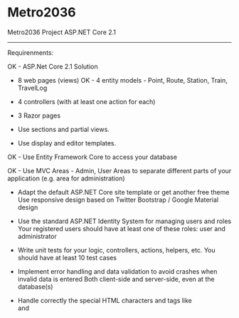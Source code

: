# Metro2036
Metro2036 Project ASP.NET Core 2.1

----------------------------------------------------------------------------------------------------
Requirenments:

OK - ASP.Net Core 2.1 Solution

* 8 web pages (views)
OK - 4 entity models -  Point, Route, Station, Train, TravelLog
* 4 controllers  (with at least one action for each)
* 3 Razor pages

* Use sections and partial views.
* Use display and editor templates.

OK - Use Entity Framework Core to access your database

OK - Use MVC Areas - Admin, User Areas
	to separate different parts of your application (e.g. area for administration)

* Adapt the default ASP.NET Core site template or get another free theme
	Use responsive design based on Twitter Bootstrap / Google Material design
	
* Use the standard ASP.NET Identity System for managing users and roles
	Your registered users should have at least one of these roles: user and administrator
	
* Write unit tests for your logic, controllers, actions, helpers, etc.
	You should have at least 10 test cases

* Implement error handling and data validation to avoid crashes when invalid data is entered
	Both 
		client-side and 
		server-side, even at the 
		database(s)

* Handle correctly the special HTML characters and tags like <br /> and <script> (escape special characters)

* Use Dependency Injection
	The built-in one in ASP.NET Core is perfectly fine

* Optionally, use AutoМapping

* Prevent from security vulnerabilities like SQL Injection, XSS, CSRF, parameter tampering, etc.

Bonuses
* Host the application in a cloud environment, e.g. in AppHarbor or Azure
---------------------------------------------------------------------------------------------------------

ToDo:

Home Page - Add some content
Abount Page - Add some content
Contact - Add contacts
FeedBack Form ?


Admin Area:
(As Drop Down)
User Maangement
	Index - UserID, User Name, EMail, Actions(Edit, Delete) | Add New Userg
Role Maangement

User Management - CRUD, Roles management


Points Routes Stations Trains - in DropDown Menu - Management
	- With View and Bind Model 

Identity Area :
	 Scaffold required pages

User Area:
	Home Paage 


--------------------------------------------------------------------------------------------------------
Assessment Criteria
•	Functionality – 0…20
•	Implementing controllers correctly (controllers should do only their work) – 0...5
•	Implementing views correctly (using display and editor templates) – 0…5
•	Unit tests (unit test for some of the controllers using mocking) – 0…10
•	Security (prevent SQL injection, XSS, CSRF, parameter tampering, etc.) – 0…5
•	Data validation (validation in the models and input models) – 0…10
•	Using auto mapper and inversion of control – 0…5
•	Using areas with multiple layouts – 0…10
•	Code quality (well-structured code, following the MVC pattern, following SOLID principles, etc.) – 0…10
•	Bonus (bonus points are given for exceptional project) – 0…25
--------------------------------------------------------------------------------------------------------